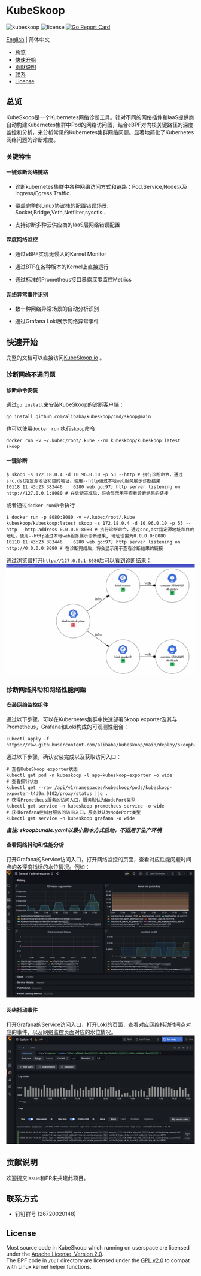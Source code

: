 # KubeSkoop

![kubeskoop](https://img.shields.io/github/v/tag/alibaba/kubeskoop)
![license](https://img.shields.io/badge/license-Apache-blue)
[![Go Report Card](https://goreportcard.com/badge/github.com/alibaba/kubeskoop)](https://goreportcard.com/report/github.com/alibaba/kubeskoop)

[English](./README.md) | 简体中文

- [总览](#总览)
- [快速开始](#快速开始)
- [贡献说明](#贡献说明)
- [联系](#联系方式)
- [License](#license)

## 总览

KubeSkoop是一个Kubernetes网络诊断工具。针对不同的网络插件和IaaS提供商自动构建Kubernetes集群中Pod的网络访问图，结合eBPF对内核关键路径的深度监控和分析，来分析常见的Kubernetes集群网络问题。显著地简化了Kubernetes网络问题的诊断难度。

### 关键特性

#### 一键诊断网络链路

- 诊断kubernetes集群中各种网络访问方式和链路：Pod,Service,Node以及Ingress/Egress Traffic.

- 覆盖完整的Linux协议栈的配置错误场景: Socket,Bridge,Veth,Netfilter,sysctls…

- 支持诊断多种云供应商的IaaS层网络错误配置

#### 深度网络监控

- 通过eBPF实现无侵入的Kernel Monitor

- 通过BTF在各种版本的Kernel上直接运行

- 通过标准的Prometheus接口暴露深度监控Metrics

#### 网络异常事件识别

- 数十种网络异常场景的自动分析识别

- 通过Grafana Loki展示网络异常事件

## 快速开始

完整的文档可以直接访问[KubeSkoop.io](https://kubeskoop.io/) 。

### 诊断网络不通问题

#### 诊断命令安装

通过`go install`来安装KubeSkoop的诊断客户端：

```shell
go install github.com/alibaba/kubeskoop/cmd/skoop@main
```

也可以使用`docker run` 执行`skoop`命令

```shell
docker run -v ~/.kube:/root/.kube --rm kubeskoop/kubeskoop:latest skoop
```

#### 一键诊断

```shell
$ skoop -s 172.18.0.4 -d 10.96.0.10 -p 53 --http # 执行诊断命令，通过src,dst指定源地址和目的地址，使用--http通过本地web服务展示诊断结果
I0118 11:43:23.383446    6280 web.go:97] http server listening on http://127.0.0.1:8080 # 在诊断完成后，将会显示用于查看诊断结果的链接
```

或者通过`docker run`命令执行

```shell
$ docker run -p 8080:8080 -v ~/.kube:/root/.kube kubeskoop/kubeskoop:latest skoop -s 172.18.0.4 -d 10.96.0.10 -p 53 --http --http-address 0.0.0.0:8080 # 执行诊断命令，通过src,dst指定源地址和目的地址，使用--http通过本地web服务展示诊断结果, 地址设置为0.0.0.0:8080
I0118 11:43:23.383446    6280 web.go:97] http server listening on http://0.0.0.0:8080 # 在诊断完成后，将会显示用于查看诊断结果的链接
```

通过浏览器打开`http://127.0.0.1:8080`后可以看到诊断结果：  
![diagnose_web](/docs/images/intro_diagnose_web.jpg)

### 诊断网络抖动和网络性能问题

#### 安装网络监控组件

通过以下步骤，可以在Kubernetes集群中快速部署Skoop exporter及其与Prometheus，Grafana和Loki构成的可观测性组合：

```shell
kubectl apply -f https://raw.githubusercontent.com/alibaba/kubeskoop/main/deploy/skoopbundle.yaml
```

通过以下步骤，确认安装完成以及获取访问入口：

```shell
# 查看KubeSkoop exporter状态
kubectl get pod -n kubeskoop -l app=kubeskoop-exporter -o wide
# 查看探针状态
kubectl get --raw /api/v1/namespaces/kubeskoop/pods/kubeskoop-exporter-t4d9m:9102/proxy/status |jq .
# 获得Prometheus服务的访问入口，服务默认为NodePort类型
kubectl get service -n kubeskoop prometheus-service -o wide
# 获得Grafana控制台服务的访问入口，服务默认为NodePort类型
kubectl get service -n kubeskoop grafana -o wide
```

***备注: skoopbundle.yaml以最小副本方式启动，不适用于生产环境***

#### 查看网络抖动和性能分析

打开Grafana的Service访问入口，打开网络监控的页面，查看对应性能问题时间点的各深度指标的水位情况。例如：
![grafana_performance](/docs/images/monitoring.png)

#### 网络抖动事件

打开Grafana的Service访问入口，打开Loki的页面，查看对应网络抖动时间点对应的事件，以及网络监控页面对应的水位情况。
![grafana_performance](/docs/images/loki_tracing.png)

## 贡献说明

欢迎提交issue和PR来共建此项目。

## 联系方式

- 钉钉群号 (26720020148)

## License

Most source code in KubeSkoop which running on userspace are licensed under the [Apache License, Version 2.0](LICENSE.md).  
The BPF code in `/bpf` directory are licensed under the [GPL v2.0](bpf/COPYING) to compat with Linux kernel helper functions.  

